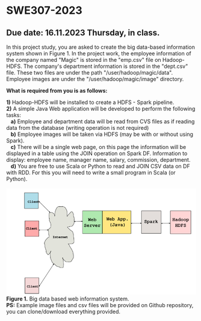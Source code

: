 # SWE307-2023
## Due date: 16.11.2023 Thursday, in class.

In this project study, you are asked to create the big data-based information system shown in Figure 1. In the project work, the employee information of the company named "Magic" is stored in the "emp.csv" file on Hadoop-HDFS. The company's department information is stored in the "dept.csv" file. These two files are under the path "/user/hadoop/magic/data". Employee images are under the "/user/hadoop/magic/image" directory. 

**What is required from you is as follows:**

**1)** Hadoop-HDFS will be installed to create a HDFS - Spark pipeline.
<br>
**2)** A simple Java Web application will be developed to perform the following tasks:<br>
	&nbsp;&nbsp;&nbsp;**a)** Employee and department data will be read from CVS files as if reading data from the database (writing operation is not required)<br>
	&nbsp;&nbsp;&nbsp;**b)** Employee images will be taken via HDFS (may be with or without using Spark).<br>
	&nbsp;&nbsp;&nbsp;**c)** There will be a single web page, on this page the information will be displayed in a table using the JOIN operation on Spark DF. Information to display: employee name, manager name, salary, commission, department.<br>
	&nbsp;&nbsp;&nbsp;**d)** You are free to use Scala or Python to read and JOIN CSV data on DF with RDD. 	For this you will need to write a small program in Scala (or Python).<br>
<br>
![Project architecture.](SWE307-pro1.png)
<br>
**Figure 1.** Big data based web information system.
<br>
**PS:** Example image files and csv files will be provided on Github repository, you can clone/download everything provided. 
